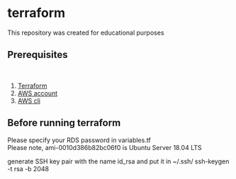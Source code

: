 # terraform
This repository was created for educational purposes

<h2>Prerequisites</h2>
<br>


1. [Terraform](https://learn.hashicorp.com/tutorials/terraform/install-cli)
2. [AWS account](https://aws.amazon.com/free/)
3. [AWS cli](https://docs.aws.amazon.com/cli/latest/userguide/cli-chap-install.html) 



<h2>Before running terraform</h2>

Please specify your RDS password in variables.tf
<br>
Please note, ami-0010d386b82bc06f0 is Ubuntu Server 18.04 LTS
<br>

generate SSH key pair with the name id_rsa and put it in ~/.ssh/
ssh-keygen -t rsa -b 2048

